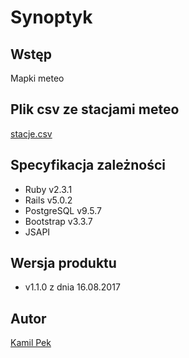 # Synoptyk

## Wstęp
Mapki meteo

## Plik csv ze stacjami meteo
[stacje.csv](https://github.com/kamilpek/synop/blob/master/stacje.csv)

## Specyfikacja zależności
* Ruby v2.3.1
* Rails v5.0.2
* PostgreSQL v9.5.7
* Bootstrap v3.3.7
* JSAPI

## Wersja produktu
* v1.1.0 z dnia 16.08.2017

## Autor
[Kamil Pek](https://github.com/kamilpek)
